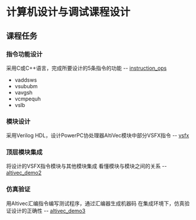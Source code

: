 # 计算机设计与调试课程设计

## 课程任务

### 指令功能设计
采用C或C++语言，完成所要设计的5条指令的功能 -- [instruction_ops](https://github.com/xzjqx/AltiVec/tree/master/instruction_ops)
- vaddsws
- vsububm
- vavgsh
- vcmpequh
- vslb

### 模块设计
采用Verilog HDL，设计PowerPC协处理器AltiVec模块中部分VSFX指令 -- [vsfx](https://github.com/xzjqx/AltiVec/tree/master/vsfx)

### 顶层模块集成
将设计的VSFX指令模块与其他模块集成
看懂模块与模块之间的关系 -- [altivec_demo2](https://github.com/xzjqx/AltiVec/tree/master/altivec_demo2)

### 仿真验证
用Altivec汇编指令编写测试程序，通过汇编器生成机器码
在集成环境下，仿真验证设计的正确性 -- [altivec_demo3](https://github.com/xzjqx/AltiVec/tree/master/altivec_demo3)
